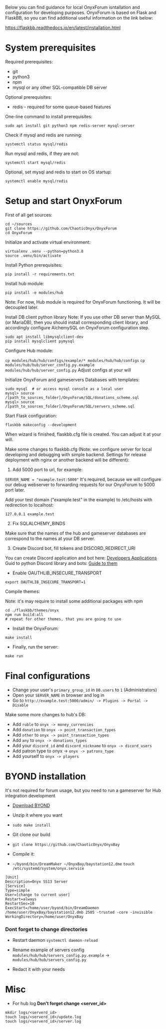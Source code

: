 Below you can find guidance for local OnyxForum isntallation and configuration for developing purposes.
OnyxForum is based on Flask and FlaskBB, so you can find additional useful information on the link below:

https://flaskbb.readthedocs.io/en/latest/installation.html


# System prerequisites

Required prerequisites:

* git
* python3
* npm
* mysql or any other SQL-compatible DB server

Optional prerequisites:

* redis - required for some queue-based features

One-line command to install prerequisites:

```
sudo apt install git python3 npm redis-server mysql-server
```

Check if mysql and redis are running:

```
systemctl status mysql/redis
```

Run mysql and redis, if they are not:

```
systemctl start mysql/redis
```

Optional, set mysql and redis to start on OS startup:

```
systemctl enable mysql/redis
```


# Setup and start OnyxForum

First of all get sources:

```
cd ~/sources
git clone https://github.com/ChaoticOnyx/OnyxForum
cd OnyxForum
```

Initialize and activate virtual environment:

```
virtualenv .venv --python=python3.8
source .venv/bin/activate
```

Install Python prerequisites:

```
pip install -r requirements.txt
```

Install hub module:

```
pip install -e modules/hub
```
Note: For now, Hub module is required for OnyxForum functioning. It will be decoupled later.

Install DB client python library
Note: If you use other DB server than MySQL (or MariaDB), then you should install corresponding client library, and accordingly configure AlchemySQL on OnyxForum configuration step.

```
sudo apt install libmysqlclient-dev
pip install mysqlclient pymysql
```

Configure Hub module:

`cp modules/hub/hub/configs/example/* modules/hub/hub/configs`
`cp modules/hub/hub/server_config.py.example modules/hub/hub/server_config.py`
Adjust configs at your will

Initialize OnyxForum and gameservers Databases with templates:

```
sudo mysql  # or access mysql console as a local user
mysql> source /[path_to_sources_folder]/OnyxForum/SQL/donations_scheme.sql
mysql> source /[path_to_sources_folder]/OnyxForum/SQL/servers_scheme.sql
```

Start Flask configuration:

```
flaskbb makeconfig --development
```
When wizard is finished, flaskbb.cfg file is created. You can adjust it at your will.

Make some changes to flaskbb.cfg (Note: we configure server for local developing and debugging with simple backend. Settings for release deployment with nginx or another backend will be different):

1. Add 5000 port to url, for example:

`SERVER_NAME = "example.test:5000"`
It's required, because we will configure our debug webserver to forwarding requests for our OnyxForum to 5000 port later.

Add your test domain ("example.test" in the example) to /etc/hosts with redirection to localhost:

```
127.0.0.1 example.test
```

2. Fix SQLALCHEMY_BINDS

Make sure that the names of the hub and gameserver databases are correspond to the names at your DB server.

3. Create Discord bot, fill tokens and DISCORD_REDIRECT_URI

You can create Discord application and bot here: [Developers Applications](https://discord.com/developers/applications)
Guid to python Discord library and bots: [Guide to them](https://discordpy.readthedocs.io/en/stable/discord.html)

* Enable OAUTHLIB_INSECURE_TRANSPORT

```
export OAUTHLIB_INSECURE_TRANSPORT=1
```

Compile themes:

Note: it's may require to install some additional packages with npm
```
cd ./flaskbb/themes/onyx
npm run build:all
# repeat for other themes, that you are going to use
```

* Install the OnyxForum:

```
make install
```

* Finally, run the server:

```
make run
```

# Final configurations

* Change your user's `primary_group_id` in `DB.users` to `1` (Administrators)
* Open your `SERVER_NAME` in browser and log in
* Go to `http://example.test:5000/admin/ -> Plugins -> Portal -> Disable`

Make some more changes to hub's DB:

* Add `ruble` to `onyx -> money_currencies`
* Add `donation` to `onyx -> point_transaction_types`
* Add `other` to `onyx -> point_transaction_types`
* Add `any` to `onyx -> donations_types`
* Add your `discord_id` and `discord_nickname` to `onyx -> dicord_users`
* Add patron type to onyx -> `onyx -> patrons_type`
* Add yourself to `onyx -> players`

# BYOND installation

It's not required for forum usage, but you need to run a gameserver for Hub integration development

* [Download BYOND](http://www.byond.com/download/)
* Unzip it where you want
* `sudo make install`

* Git clone our build
* `git clone https://github.com/ChaoticOnyx/OnyxBay`
* Compile it:
* `~/byond/bin/DreamMaker ~/OnyxBay/baystation12.dme`
`touch /etc/systemd/system/onyx.service`

```
[Unit]
Description=Onyx SS13 Server
[Service]
Type=simple
User=[change to current user]
Restart=always
RestartSec=10
ExecStart=/home/user/byond/bin/DreamDaemon /home/user/OnyxBay/baystation12.dmb 2505 -trusted -core -invisible
WorkingDirectory=/home/user/OnyxBay
```
### Dont forget to change directories

* Restart daemon
`systemctl daemon-reload`

* Rename example of servers config `modules/hub/hub/servers_config.py.example` -> `modules/hub/hub/servers_config.py`
* Redact it with your needs

# Misc

* For hub log
**Don't forget change <server_id>**
```
mkdir logs/<serverd_id>
touch logs/<serverd_id>/update.log
touch logs/<serverd_id>/server.log
```

